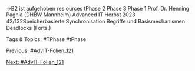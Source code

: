 ⇒B2 ist aufgehoben
res ources 
tPhase 2 Phase 3 Phase 1 
Prof. Dr. Henning Pagnia (DHBW Mannheim) Advanced IT Herbst 2023 42/132Speicherbasierte Synchronisation Begriﬀe und Basismechanismen
Deadlocks (Forts.)

   Tags & Topics:
   #TPhase
   #tPhase

[Previous: #AdvIT-Folien_121](AdvIT-Folien_121.md)

[Next: #AdvIT-Folien_121](AdvIT-Folien_121.md)